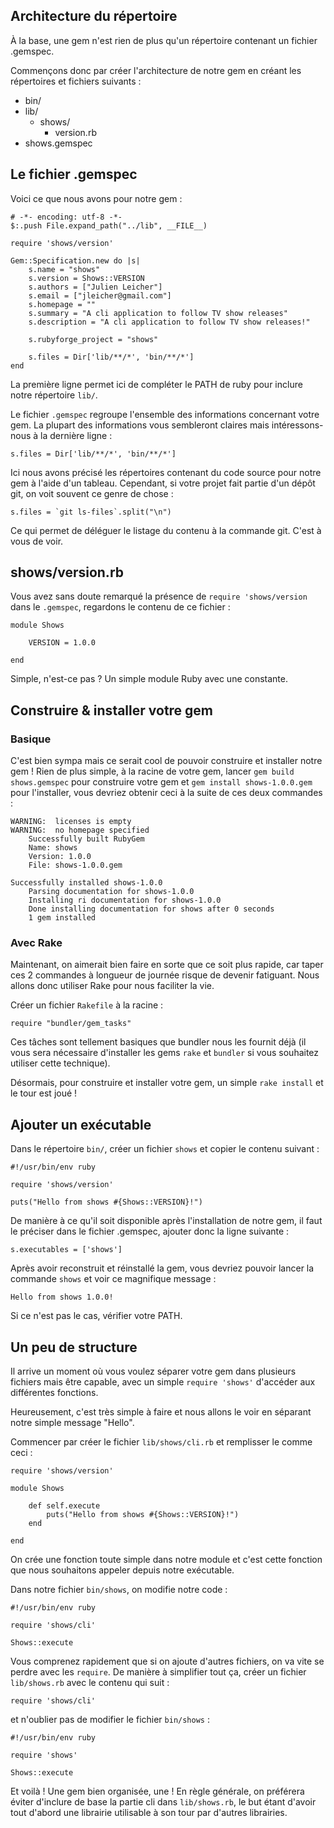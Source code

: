 ## Architecture du répertoire

À la base, une gem n'est rien de plus qu'un répertoire contenant un fichier .gemspec.

Commençons donc par créer l'architecture de notre gem en créant les répertoires et fichiers suivants :

- bin/
- lib/
    - shows/
        - version.rb
- shows.gemspec

## Le fichier .gemspec

Voici ce que nous avons pour notre gem :

    # -*- encoding: utf-8 -*-
    $:.push File.expand_path("../lib", __FILE__)

    require 'shows/version'

    Gem::Specification.new do |s|
        s.name = "shows"
        s.version = Shows::VERSION
        s.authors = ["Julien Leicher"]
        s.email = ["jleicher@gmail.com"]
        s.homepage = ""
        s.summary = "A cli application to follow TV show releases"
        s.description = "A cli application to follow TV show releases!"

        s.rubyforge_project = "shows"

        s.files = Dir['lib/**/*', 'bin/**/*']
    end

La première ligne permet ici de compléter le PATH de ruby pour inclure notre répertoire `lib/`.

Le fichier `.gemspec` regroupe l'ensemble des informations concernant votre gem. La plupart des informations vous sembleront claires mais intéressons-nous à la dernière ligne :

    s.files = Dir['lib/**/*', 'bin/**/*']

Ici nous avons précisé les répertoires contenant du code source pour notre gem à l'aide d'un tableau. Cependant, si votre projet fait partie d'un dépôt git, on voit souvent ce genre de chose :

    s.files = `git ls-files`.split("\n")

Ce qui permet de déléguer le listage du contenu à la commande git. C'est à vous de voir.

## shows/version.rb

Vous avez sans doute remarqué la présence de `require 'shows/version` dans le `.gemspec`, regardons le contenu de ce fichier :

    module Shows

        VERSION = 1.0.0

    end

Simple, n'est-ce pas ? Un simple module Ruby avec une constante.

## Construire & installer votre gem

### Basique

C'est bien sympa mais ce serait cool de pouvoir construire et installer notre gem ! Rien de plus simple, à la racine de votre gem, lancer `gem build shows.gemspec` pour construire votre gem et `gem install shows-1.0.0.gem` pour l'installer, vous devriez obtenir ceci à la suite de ces deux commandes :

    WARNING:  licenses is empty
    WARNING:  no homepage specified
        Successfully built RubyGem
        Name: shows
        Version: 1.0.0
        File: shows-1.0.0.gem

    Successfully installed shows-1.0.0
        Parsing documentation for shows-1.0.0
        Installing ri documentation for shows-1.0.0
        Done installing documentation for shows after 0 seconds
        1 gem installed

### Avec Rake

Maintenant, on aimerait bien faire en sorte que ce soit plus rapide, car taper ces 2 commandes à longueur de journée risque de devenir fatiguant. Nous allons donc utiliser Rake pour nous faciliter la vie.

Créer un fichier `Rakefile` à la racine :

    require "bundler/gem_tasks"

Ces tâches sont tellement basiques que bundler nous les fournit déjà (il vous sera nécessaire d'installer les gems `rake` et `bundler` si vous souhaitez utiliser cette technique).

Désormais, pour construire et installer votre gem, un simple `rake install` et le tour est joué !

## Ajouter un exécutable

Dans le répertoire `bin/`, créer un fichier `shows` et copier le contenu suivant :

    #!/usr/bin/env ruby

    require 'shows/version'

    puts("Hello from shows #{Shows::VERSION}!")

De manière à ce qu'il soit disponible après l'installation de notre gem, il faut le préciser dans le fichier .gemspec, ajouter donc la ligne suivante :

    s.executables = ['shows']

Après avoir reconstruit et réinstallé la gem, vous devriez pouvoir lancer la commande `shows` et voir ce magnifique message :

    Hello from shows 1.0.0!

Si ce n'est pas le cas, vérifier votre PATH.

## Un peu de structure

Il arrive un moment où vous voulez séparer votre gem dans plusieurs fichiers mais être capable, avec un simple `require 'shows'` d'accéder aux différentes fonctions.

Heureusement, c'est très simple à faire et nous allons le voir en séparant notre simple message "Hello".

Commencer par créer le fichier `lib/shows/cli.rb` et remplisser le comme ceci :

    require 'shows/version'

    module Shows

        def self.execute
            puts("Hello from shows #{Shows::VERSION}!")
        end

    end

On crée une fonction toute simple dans notre module et c'est cette fonction que nous souhaitons appeler depuis notre exécutable.

Dans notre fichier `bin/shows`, on modifie notre code :

    #!/usr/bin/env ruby

    require 'shows/cli'

    Shows::execute

Vous comprenez rapidement que si on ajoute d'autres fichiers, on va vite se perdre avec les `require`. De manière à simplifier tout ça, créer un fichier `lib/shows.rb` avec le contenu qui suit :

    require 'shows/cli'

et n'oublier pas de modifier le fichier `bin/shows` :

    #!/usr/bin/env ruby

    require 'shows'

    Shows::execute

Et voilà ! Une gem bien organisée, une ! En règle générale, on préférera éviter d'inclure de base la partie cli dans `lib/shows.rb`, le but étant d'avoir tout d'abord une librairie utilisable à son tour par d'autres librairies.